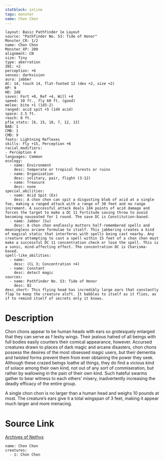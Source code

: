 ```yaml
---
statblock: inline
tags: monster
name: Chon Chon
---
```

```statblock
layout: Basic Pathfinder 1e Layout
source: "Pathfinder No. 53: Tide of Honor"
Monster_CR: 1/2
name: Chon Chon
Monster_XP: 200
alignment: CN
size: Tiny
type: aberration
INI: +2
perception: +6
senses: darkvision
aura: jabber
AC: 14, touch 14, flat-footed 12 (dex +2, size +2)
HP: 9
HD: 2d8
saves: Fort +0, Ref +4, Will +4
speed: 10 ft., fly 60 ft. (good)
melee: bite +1 (1d3-2)
ranged: acid spit +5 (1d4 acid)
space: 2.5 ft.
reach: 0 ft.
pf1e_stats: [6, 15, 10, 7, 12, 13]
BAB: 1
CMB: 1
CMD: 9
feats: Lightning Reflexes
skills: Fly +15, Perception +6
racial_modifiers:
- Perception 4
languages: Common
ecology:
  - name: Environment
    desc: temperate or tropical forests or ruins
  - name: Organisation
    desc: solitary, pair, flight (3-12)
  - name: Treasure
    desc: none
special_abilities:
  - name: Acid Spit (Ex)
    desc: A chon chon can spit a disgusting blob of acid at a single foe, making a ranged attack with a range of 30 feet and no range increment. A successful attack deals 1d4 points of acid damage and forces the target to make a DC 11 Fortitude saving throw to avoid becoming nauseated for 1 round. The save DC is Constitution-based.
  - name: Jabber (Su)
    desc: A chon chon endlessly mutters half-remembered spells and meaningless arcane formulae to itself. This jabbering creates a kind of magical static that interferes with spells being cast nearby. Any creature attempting to cast a spell within 15 feet of a chon chon must make a successful DC 11 concentration check or lose the spell. This is a sonic, mind-affecting effect. The concentration DC is Charisma-based.
spell-like_abilities:
  - name:
    desc: (CL 3; Concentration +4)
  - name: Constant
    desc: detect magic
sources:
  - name: Pathfinder No. 53: Tide of Honor
    desc: 82
desc_short: This flying head has incredibly large ears that constantly flap to keep the creature aloft. It babbles to itself as it flies, as if to remind itself of secrets only it knows.
```
# Description
Chon chons appear to be human heads with ears so grotesquely enlarged that they can serve as f leshy wings. Their jealous hatred of all beings with full bodies easily counters their comical appearance, however. Accursed creatures drawn to places of dark magic and arcane disasters, chon chons possess the desires of the most obsessed magic users, but their dementia and twisted forms prevent them from ever obtaining the power they seek. Although these crazed beings loathe all things, they do find a vicious kind of solace among their own kind, not out of any sort of commiseration, but rather by wallowing in the pain of their own kind. Such hateful swarms gather to bear witness to each others’ misery, inadvertently increasing the deadly efficacy of the entire group.

A single chon chon is no larger than a human head and weighs 10 pounds at most. The creature’s ears give it a total wingspan of 3 feet, making it appear much larger and more menacing.
# Source Link
[Archives of Nethys](https://aonprd.com/MonsterDisplay.aspx?ItemName=Chon%20Chon)
```encounter-table
name: Chon Chon
creatures:
  - 1: Chon Chon
```
